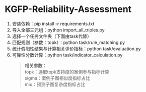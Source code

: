 # KGFP-Reliability-Assessment
1. 安装依赖：pip install -r requirements.txt
2. 导入全部三元组：python import_all_triples.py
3. 选择一个任务文件夹（下面由task代替）
4. 匹配规则（参数：topk）：python task/rule_matching.py
5. 统计假阳性结果与计算相关评价指标：python task/evaluation.py
6. 可靠性分数计算：python task/indicator_calculation.py  
   > **相关参数：**  
   > topk：选取topk支持度的案例参与指标计算  
   > sigma：案例子图相似度指标占比  
   > miu：预测子图复杂度指标占比
